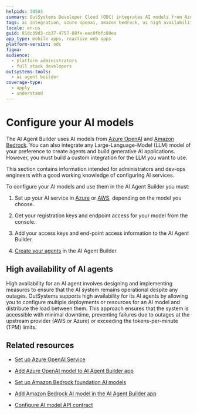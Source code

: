 ```yaml
---
helpids: 30503
summary: OutSystems Developer Cloud (ODC) integrates AI models from Azure OpenAI and Amazon Bedrock to enhance AI Agent Builder capabilities.
tags: ai integration, azure openai, amazon bedrock, ai high availability, large-language-model integration
locale: en-us
guid: 81dc39d3-cb37-4757-88fe-eec0fbfc80ea
app_type: mobile apps, reactive web apps
platform-version: odc
figma:
audience:
  - platform administrators
  - full stack developers
outsystems-tools:
  - ai agent builder
coverage-type:
  - apply
  - understand
---
```


# Configure your AI models

The AI Agent Builder uses AI models from [Azure OpenAI](https://azure.microsoft.com/en-in/products/ai-services/openai-service) and [Amazon Bedrock](https://aws.amazon.com/bedrock/). You can also integrate any Large-Language-Model (LLM) model of your preference to create agents and build generative AI applications. However, you must build a custom integration for the LLM you want to use.

This section contains information intended for administrators and dev-ops engineers with a good working knowledge of configuring AI services.

To configure your AI models and use them in the AI Agent Builder you must:

1. Set up your AI service in [Azure](configure-aws-model.md) or [AWS](configure-aws-model.md), depending on the model you choose.

1. Get your registration keys and endpoint access for your model from the console.

1. Add your access keys and end-point access information to the AI Agent Builder.

1. [Create your agents](../create-agent.md) in the AI Agent Builder.

## High availability of AI agents

High availability for an AI agent involves designing and implementing measures to ensure that the AI system remains operational despite any outages. OutSystems supports high availability for its AI agents by allowing you to configure multiple deployments or resources for an AI model and distribute the load between them. This approach ensures that the  system is accessible with minimal downtime, preventing failures due to outages at the upstream provider (AWS or Azure) or exceeding the tokens-per-minute (TPM)  limits.

## Related resources

* [Set up Azure OpenAI Service](configure-azure-model.md)

* [Add Azure OpenAI model to AI Agent Builder app](add-azure-model-to-aibuilder.md)

* [Set up Amazon Bedrock foundation AI models](configure-aws-model.md)

* [Add Amazon Bedrock AI model in the AI Agent Builder app](add-aws-model-to-aibuilder.md)

* [Configure AI model API contract](aiab-custom-model-api-contract.md)
